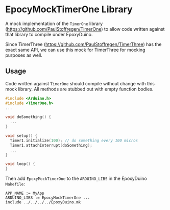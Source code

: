# EpocyMockTimerOne Library

A mock implementation of the `TimerOne` library
(https://github.com/PaulStoffregen/TimerOne) to allow code written against
that library to compile under EpoxyDuino.

Since TimerThree (https://github.com/PaulStoffregen/TimerThree) has the exact
same API, we can use this mock for TimerThree for mocking purposes as well.

## Usage

Code written against `TimerOne` should compile without change with this mock
library. All methods are stubbed out with empty function bodies.

```C++
#include <Arduino.h>
#include <TimerOne.h>
...

void doSomething() {
  ...
}

void setup() {
  Timer1.initialize(100); // do something every 100 micros
  Timer1.attachInterrupt(doSomething);
  ...
}

void loop() {
}
```

Then add `EpoxyMockTimerOne` to the `ARDUINO_LIBS` in the EpoxyDuino `Makefile`:

```make
APP_NAME := MyApp
ARDUINO_LIBS := EpocyMockTimerOne ...
include ../../../../EpoxyDuino.mk
```

